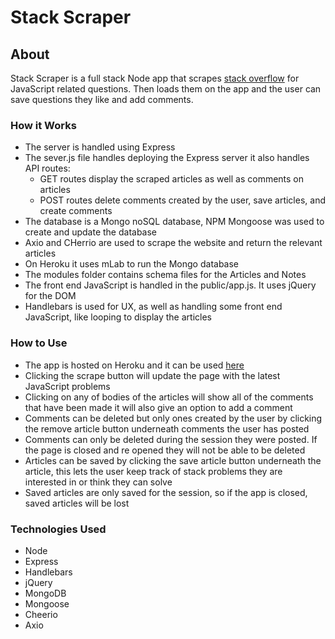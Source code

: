 # Stack Scraper

## About
Stack Scraper is a full stack Node app that scrapes [stack overflow](https://stackoverflow.com/) for JavaScript related questions. Then loads them on the app and the user can save questions they like and add comments.

### How it Works
* The server is handled using Express
* The sever.js file handles deploying the Express server it also handles API routes:
     * GET routes display the scraped articles as well as comments on articles
     * POST routes delete comments created by the user, save articles, and create comments
* The database is a Mongo noSQL database, NPM Mongoose was used to create and update the database
* Axio and CHerrio are used to scrape the website and return the relevant articles
* On Heroku it uses mLab to run the Mongo database
* The modules folder contains schema files for the Articles and Notes 
* The front end JavaScript is handled in the public/app.js. It uses jQuery for the DOM
* Handlebars is used for UX, as well as handling some front end JavaScript, like looping to display the articles

### How to Use
* The app is hosted on Heroku and it can be used [here](https://lit-lake-33844.herokuapp.com/)
* Clicking the scrape button will update the page with the latest JavaScript problems
* Clicking on any of bodies of the articles will show all of the comments that have been made it will also give an option to add a comment
* Comments can be deleted but only ones created by the user by clicking the remove article button underneath comments the user has posted
* Comments can only be deleted during the session they were posted. If the page is closed and re opened they will not be able to be deleted
* Articles can be saved by clicking the save article button underneath the article, this lets the user keep track of stack problems they are interested in or think they can solve
* Saved articles are only saved for the session, so if the app is closed, saved articles will be lost

### Technologies Used
* Node
* Express
* Handlebars
* jQuery
* MongoDB
* Mongoose
* Cheerio
* Axio

